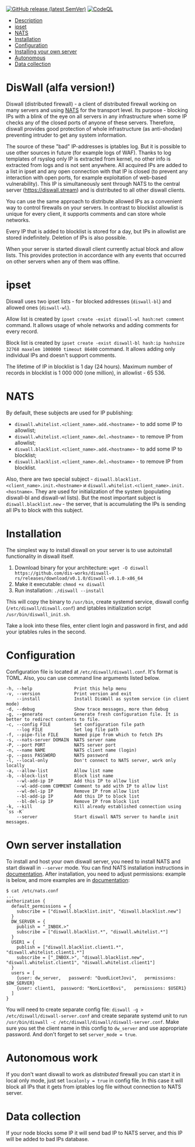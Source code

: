 [![GitHub release (latest SemVer)](https://img.shields.io/github/v/release/dis-works/diswall-rs)](https://github.com/dis-works/diswall-rs/releases/latest) [![CodeQL](https://github.com/dis-works/diswall-rs/actions/workflows/release.yml/badge.svg)](https://github.com/dis-works/diswall-rs/actions/workflows/release.yml)

- [Description](#diswall-alfa-version)
- [ipset](#ipset)
- [NATS](#nats)
- [Installation](#installation)
- [Configuration](#configuration)
- [Installing your own server](#own-server-installation)
- [Autonomous](#autonomous-work)
- [Data collection](#data-collection)

# DisWall (alfa version!)

Diswall (distributed firewall) - a client of distributed firewall working on many servers and using [NATS](https://nats.io) for the transport level.
Its purpose - blocking IPs with a blink of the eye on all servers in any infrastructure when some IP checks any of the closed ports of anyone of these servers.
Therefore, diswall provides good protection of whole infrastructure (as anti-shodan) preventing intruder to get any system information.

The source of these "bad" IP-addresses is iptables log. But it is possible to use other sources in future (for example logs of WAF).
Thanks to log templates of rsyslog only IP is extracted from kernel, no other info is extracted from logs and is not sent anywhere.
All acquired IPs are added to a list in ipset and any open connection with that IP is closed (to prevent any interaction with open ports, for example exploitation of web-based vulnerability).
This IP is simultaneously sent through NATS to the central server (https://diswall.stream) and is distributed to all other diswall clients.

You can use the same approach to distribute allowed IPs as a convenient way to control firewalls on your servers.
In contrast to blocklist allowlist is unique for every client, it supports comments and can store whole networks.

Every IP that is added to blocklist is stored for a day, but IPs in allowlist are stored indefinitely. Deletion of IPs is also possible.

When your server is started diswall client currently actual block and allow lists.
This provides protection in accordance with any events that occurred on other servers when any of them was offline.

# ipset

Diswall uses two ipset lists - for blocked addresses (`diswall-bl`) and allowed ones (`diswall-wl`).

Allow list is created by `ipset create -exist diswall-wl hash:net comment` command.
It allows usage of whole networks and adding comments for every record.

Block list is created by `ipset create -exist diswall-bl hash:ip hashsize 32768 maxelem 1000000 timeout 86400` command.
It allows adding only individual IPs and doesn't support comments.

The lifetime of IP in blocklist is 1 day (24 hours). Maximum number of records in blocklist is 1 000 000 (one million), in allowlist - 65 536.

# NATS

By default, these subjects are used for IP publishing:
- `diswall.whitelist.<client_name>.add.<hostname>` - to add some IP to allowlist;
- `diswall.whitelist.<client_name>.del.<hostname>` - to remove IP from allowlist;
- `diswall.blacklist.<client_name>.add.<hostname>` - to add some IP to blocklist;
- `diswall.blacklist.<client_name>.del.<hostname>` - to remove IP from blocklist.

Also, there are two special subject - `diswall.blacklist.<client_name>.init.<hostname>` и `diswall.whitelist.<client_name>.init.<hostname>`.
They are used for initialization of the system (populating diswall-bl and diswall-wl lists).
But the most important subject is `diswall.blacklist.new` - the server, that is accumulating the IPs is sending all IPs to block with this subject.

# Installation

The simplest way to install diswall on your server is to use autoinstall functionality in diswall itself.
1. Download binary for your architecture: `wget -O diswall https://github.com/dis-works/diswall-rs/releases/download/v0.1.0/diswall-v0.1.0-x86_64`
2. Make it executable: `chmod +x diswall`
3. Run installation: `./diswall --install`

This will copy the binary to `/usr/bin`, create systemd service, diswall config (`/etc/diswall/diswall.conf`)
and iptables initialization script `/usr/bin/diswall_init.sh`.

Take a look into these files, enter client login and password in first, and add your iptables rules in the second.

# Configuration

Configuration file is located at `/etc/diswall/diswall.conf`. It's format is TOML.
Also, you can use command line arguments listed below.

```text
-h, --help                Print this help menu
-v, --version             Print version and exit
    --install             Install DisWall as system service (in client mode)
-d, --debug               Show trace messages, more than debug
-g, --generate            Generate fresh configuration file. It is better to redirect contents to file.
-c, --config FILE         Set configuration file path
    --log FILE            Set log file path
-f, --pipe-file FILE      Named pipe from which to fetch IPs
-s, --nats-server DOMAIN  NATS server name
-P, --port PORT           NATS server port
-n, --name NAME           NATS client name (login)
-p, --pass PASSWORD       NATS password
-l, --local-only          Don't connect to NATS server, work only locally
-a, --allow-list          Allow list name
-b, --block-list          Block list name
    --wl-add-ip IP        Add this IP to allow list
    --wl-add-comm COMMENT Comment to add with IP to allow list
    --wl-del-ip IP        Remove IP from allow list
    --bl-add-ip IP        Add this IP to block list
    --bl-del-ip IP        Remove IP from block list
-k, --kill                Kill already established connection using `ss -K`
    --server              Start diswall NATS server to handle init messages.
```

# Own server installation

To install and host your own diswall server, you need to install NATS and start diswall in `--server` mode.
You can find NATS installation instructions in [documentation](https://docs.nats.io/nats-server/installation).
After installation, you need to adjust permissions: example is below, and more examples are in [documentation](https://docs.nats.io/nats-server/configuration/securing_nats/authorization):

```
$ cat /etc/nats.conf
...
authorization {
  default_permissions = {
    subscribe = ["diswall.blacklist.init", "diswall.blacklist.new"]
  }
  DW_SERVER = {
    publish = "_INBOX.>"
    subscribe = ["diswall.blacklist.*", "diswall.whitelist.*"]
  }
  USER1 = {
    publish = ["diswall.blacklist.client1.*", "diswall.whitelist.client1.*"]
    subscribe = ["_INBOX.>", "diswall.blacklist.new", "diswall.whitelist.client1", "diswall.whitelist.client1"]
  }
  users = [
    {user: dw_server,   password: "QuodLicetJovi",   permissions: $DW_SERVER}
    {user: client1,  password: "NonLicetBovi",   permissions: $USER1}
  ]
}
```

You will need to create separate config file: `diswall -g > /etc/diswall/diswall-server.conf` and create separate systemd unit to run `/usr/bin/diswall -c /etc/diswall/diswall/diswall-server.conf`.
Make sure you set the client name in this config to `dw_server` and use appropriate password.
And don't forget to set `server_mode = true`.

# Autonomous work

If you don't want diswall to work as _distributed_ firewall you can start it in local only mode, just set `localonly = true` in config file.
In this case it will block all IPs that it gets from iptables log file without connection to NATS server.

# Data collection

If your node blocks some IP it will send bad IP to NATS server, and this IP will be added to bad IPs database.
